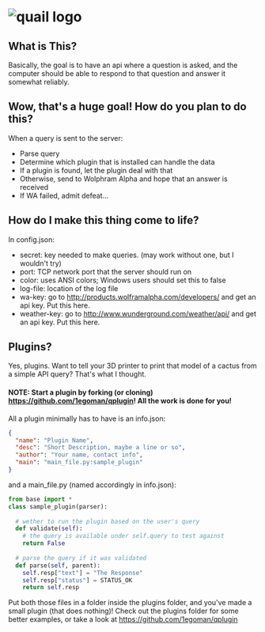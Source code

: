 
![quail logo](https://cdn.rawgit.com/1egoman/quail/master/logo.svg)
=======


What is This?
---
Basically, the goal is to have an api where a question is asked, and the computer should be able to respond to that question and answer it somewhat reliably.


Wow, that's a huge goal! How do you plan to do this?
---
When a query is sent to the server:
- Parse query
- Determine which plugin that is installed can handle the data
- If a plugin is found, let the plugin deal with that
- Otherwise, send to Wolphram Alpha and hope that an answer is received
- If WA failed, admit defeat...

How do I make this thing come to life?
---
In config.json:
- secret: key needed to make queries. (may work without one, but I wouldn't try)
- port: TCP network port that the server should run on
- color: uses ANSI colors; Windows users should set this to false
- log-file: location of the log file
- wa-key: go to http://products.wolframalpha.com/developers/ and get an api key. Put this here.
- weather-key: go to http://www.wunderground.com/weather/api/ and get an api key. Put this here.



Plugins?
---
Yes, plugins. Want to tell your 3D printer to print that model of a cactus from a simple API query? That's what I thought.

#### NOTE: Start a plugin by forking (or cloning) https://github.com/1egoman/qplugin! All the work is done for you!

All a plugin minimally has to have is an info.json:
```json
{
  "name": "Plugin Name",
  "desc": "Short Description, maybe a line or so",
  "author": "Your name, contact info",
  "main": "main_file.py:sample_plugin"
}
```

and a main_file.py (named accordingly in info.json):

```python
from base import *
class sample_plugin(parser):
  
  # wether to run the plugin based on the user's query
  def validate(self):
    # the query is available under self.query to test against
    return False
  
  # parse the query if it was validated
  def parse(self, parent): 
    self.resp["text"] = "The Response"
    self.resp["status"] = STATUS_OK
    return self.resp
```

Put both those files in a folder inside the plugins folder, and you've made a small plugin (that does nothing)!
Check out the plugins folder for some better examples, or take a look at https://github.com/1egoman/qplugin

